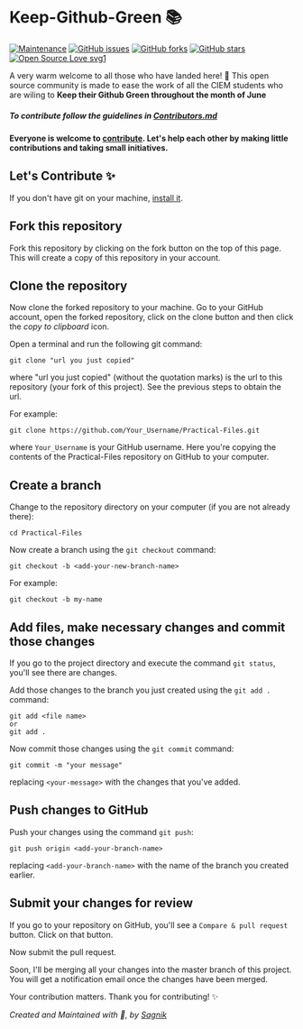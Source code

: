 # Keep-Github-Green :books:

[![Maintenance](https://img.shields.io/badge/Maintained%3F-yes-green.svg)](https://github.com/sagnik20/Keep-Github-Green/graphs/commit-activity) [![GitHub issues](https://img.shields.io/github/issues/sagnik20/Keep-Github-Green)](https://github.com/sagnik20/Keep-Github-Green/issues)
[![GitHub forks](https://img.shields.io/github/forks/sagnik20/Keep-Github-Green?style=social)](https://github.com/sagnik20/Keep-Github-Green/network) [![GitHub stars](https://img.shields.io/github/stars/sagnik20/Keep-Github-Green?style=social)](https://github.com/sagnik20/Keep-Github-Green/stargazers) [![Open Source Love svg1](https://badges.frapsoft.com/os/v1/open-source.svg?v=103)](https://github.com/ellerbrock/open-source-badges/)


A very warm welcome to all those who have landed here! :wave:
This open source community is made to ease the work of all the CIEM students who are wiling to **Keep their Github Green throughout the month of June**
 
 
##### To contribute follow the guidelines in [Contributors.md](Contributors.md) 
 
 
 
 **Everyone is welcome to [contribute](Contributors.md). Let's help each other by making little contributions and taking small initiatives.**

## Let's Contribute :sparkles:

If you don't have git on your machine, [install it]( https://help.github.com/articles/set-up-git/).

## Fork this repository

Fork this repository by clicking on the fork button on the top of this page.
This will create a copy of this repository in your account.

## Clone the repository

Now clone the forked repository to your machine. Go to your GitHub account, open the forked repository, click on the clone button and then click the *copy to clipboard* icon.

Open a terminal and run the following git command:

```
git clone "url you just copied"
```
where "url you just copied" (without the quotation marks) is the url to this repository (your fork of this project). See the previous steps to obtain the url.


For example:
```
git clone https://github.com/Your_Username/Practical-Files.git

```
where `Your_Username` is your GitHub username. Here you're copying the contents of the Practical-Files repository on GitHub to your computer.

## Create a branch

Change to the repository directory on your computer (if you are not already there):

```
cd Practical-Files
```
Now create a branch using the `git checkout` command:
```
git checkout -b <add-your-new-branch-name>
```

For example:
```
git checkout -b my-name
```

## Add files, make necessary changes and commit those changes


If you go to the project directory and execute the command `git status`, you'll see there are changes.


Add those changes to the branch you just created using the `git add .` command:

```
git add <file name>
or
git add .
```

Now commit those changes using the `git commit` command:
```
git commit -m "your message"
```
replacing `<your-message>` with the changes that you've added.

## Push changes to GitHub

Push your changes using the command `git push`:
```
git push origin <add-your-branch-name>
```
replacing `<add-your-branch-name>` with the name of the branch you created earlier.

## Submit your changes for review

If you go to your repository on GitHub, you'll see a  `Compare & pull request` button. Click on that button.

Now submit the pull request.

Soon, I'll be merging all your changes into the master branch of this project. You will get a notification email once the changes have been merged.

Your contribution matters. Thank you for contributing! :sparkles:

*Created and Maintained with :sparkling_heart:, by [Sagnik](https://twitter.com/sagnik_20)*
